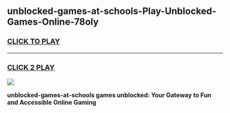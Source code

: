 
## unblocked-games-at-schools-Play-Unblocked-Games-Online-78oly
<h3>
<a href="https://premium76.site?title=unblocked-games-at-schools&ref=25A">CLICK TO PLAY</a></h3>
<hr>

<h3>
<a href="https://premium76.site?title=unblocked-games-at-schools&ref=25A">CLICK 2 PLAY</a>
  
</h3>

<a href="https://premium76.site?title=unblocked-games-at-schools&ref=25A"><img src="https://clearcache.store/games.png"></a>


**unblocked-games-at-schools games unblocked: Your Gateway to Fun and Accessible Online Gaming**
